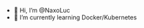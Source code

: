 - 👋 Hi, I’m @NaxoLuc
- 🌱 I’m currently learning Docker/Kubernetes


<!---
NaxoLuc/NaxoLuc is a ✨ special ✨ repository because its `README.md` (this file) appears on your GitHub profile.
You can click the Preview link to take a look at your changes.
--->
